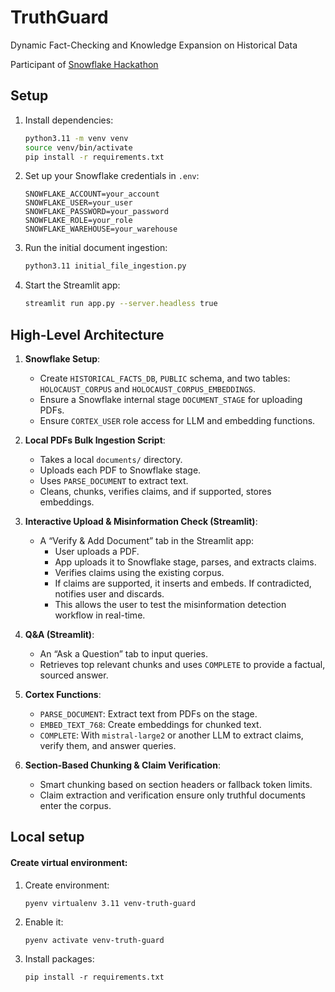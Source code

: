 # TruthGuard

Dynamic Fact-Checking and Knowledge Expansion on Historical Data

Participant of [Snowflake Hackathon](https://snowflake-mistral-rag.devpost.com/)

## Setup

1. Install dependencies:

   ```bash
   python3.11 -m venv venv
   source venv/bin/activate
   pip install -r requirements.txt
   ```

2. Set up your Snowflake credentials in `.env`:

   ```
   SNOWFLAKE_ACCOUNT=your_account
   SNOWFLAKE_USER=your_user
   SNOWFLAKE_PASSWORD=your_password
   SNOWFLAKE_ROLE=your_role
   SNOWFLAKE_WAREHOUSE=your_warehouse
   ```

3. Run the initial document ingestion:

   ```bash
   python3.11 initial_file_ingestion.py
   ```

4. Start the Streamlit app:
   ```bash
   streamlit run app.py --server.headless true
   ```

## High-Level Architecture

1. **Snowflake Setup**:

   - Create `HISTORICAL_FACTS_DB`, `PUBLIC` schema, and two tables: `HOLOCAUST_CORPUS` and `HOLOCAUST_CORPUS_EMBEDDINGS`.
   - Ensure a Snowflake internal stage `DOCUMENT_STAGE` for uploading PDFs.
   - Ensure `CORTEX_USER` role access for LLM and embedding functions.

2. **Local PDFs Bulk Ingestion Script**:

   - Takes a local `documents/` directory.
   - Uploads each PDF to Snowflake stage.
   - Uses `PARSE_DOCUMENT` to extract text.
   - Cleans, chunks, verifies claims, and if supported, stores embeddings.

3. **Interactive Upload & Misinformation Check (Streamlit)**:

   - A “Verify & Add Document” tab in the Streamlit app:
     - User uploads a PDF.
     - App uploads it to Snowflake stage, parses, and extracts claims.
     - Verifies claims using the existing corpus.
     - If claims are supported, it inserts and embeds. If contradicted, notifies user and discards.
     - This allows the user to test the misinformation detection workflow in real-time.

4. **Q&A (Streamlit)**:

   - An “Ask a Question” tab to input queries.
   - Retrieves top relevant chunks and uses `COMPLETE` to provide a factual, sourced answer.

5. **Cortex Functions**:

   - `PARSE_DOCUMENT`: Extract text from PDFs on the stage.
   - `EMBED_TEXT_768`: Create embeddings for chunked text.
   - `COMPLETE`: With `mistral-large2` or another LLM to extract claims, verify them, and answer queries.

6. **Section-Based Chunking & Claim Verification**:
   - Smart chunking based on section headers or fallback token limits.
   - Claim extraction and verification ensure only truthful documents enter the corpus.

## Local setup

#### Create virtual environment:

1. Create environment:
   ```shell
   pyenv virtualenv 3.11 venv-truth-guard
   ```
2. Enable it:
   ```shell
   pyenv activate venv-truth-guard
   ```
3. Install packages:
   ```shell
   pip install -r requirements.txt
   ```

